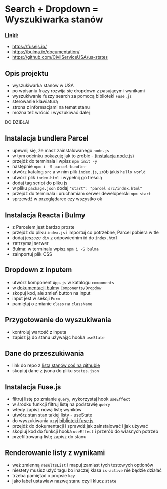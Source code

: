 # Search + Dropdown = Wyszukiwarka stanów

### Linki:
- https://fusejs.io/
- https://bulma.io/documentation/
- https://github.com/CivilServiceUSA/us-states

## Opis projektu
- wyszukiwarka stanów w USA
- po wpisaniu frazy rozwija się dropdown z pasującymi wynikami
- wyszukiwanie fuzzy search za pomocą biblioteki `Fuse.js`
- sterowanie klawiaturą
- strona z informacjami na temat stanu
- można też wrócić i wyszukiwać dalej

DO DZIEŁA!

## Instalacja bundlera Parcel

- upewnij się, że masz zainstalowanego `node.js`
- w tym odcinku pokazuję jak to zrobic - [(instalacja node.js)](https://www.youtube.com/watch?v=fhw9SHtzAX0&feature=youtu.be)
- przejdź do terminala i wpisz `npm init -y`
- następnie `npm i -S parcel-bundler`
- utwórz katalog `src` a w nim plik `index.js`, zrób jakiś  `hello world`
- utwórz plik `index.html` i wypełnij go treścią
- dodaj tag script do pliku js
- w pliku `package.json` dodaj `"start": "parcel src/index.html"`
- przejdź do terminala i uruchamiam serwer deweloperski `npm start`
- sprzewdź w przeglądarce czy wszystko ok

## Instalacja Reacta i Bulmy

- z Parcelem jest bardzo proste 
- przejdź do pliku `index.js` i importuj co potrzebne, Parcel pobiera w tle
- dodaj jeszcze `div` z odpowiednim id do `index.html`
- zatrzymaj serwer
- Bulma: w terminalu wpisz `npm i -S bulma`
- zainportuj plik CSS

## Dropdown z inputem

- utwórz komponent `App.js` w katalogu `components`
- w [dokumentacji bulmy](https://bulma.io/documentation/) `Components/Dropdow`
- skopuj kod, ale zmień button na input
- input jest w sekcji `Form`
- pamiętaj o zmianie `class` na `className`

## Przygotowanie do wyszukiwania

- kontroluj wartość z inputa
- zapisz ją do stanu używając hooka `useState`

## Dane do przeszukiwania

- link do repo z [listą stanów coś na githubie](https://github.com/CivilServiceUSA/us-states)
- skopiuj dane z jsona do pliku `states.json`

## Instalacja Fuse.js

- filtruj listę po zmianie `query`, wykorzystaj hook `useEffect`
- w środku funkcji filtruj listę na podstawię `query`
- wtedy zapisz nową listę wyników 
- utwórz stan stan takiej listy - useState
- do wyszukiwania uzyj [biblioteki fuse.js](https://fusejs.io/)
- przejdź do dokumentacji i sprawdź jak zainstalować i jak używać
- skopiuj kod do funkcji hooka `useEffect` i przerób do własnych potrzeb
- przefiltrowaną listę zapisz do stanu

## Renderowanie listy z wynikami

- weź zmienną `resultsList` i mapuj zamiast tych testowych optionów
- niestety musisz użyć tagu <a> bo inaczej klasa `is-active` nie będzie działać
- trzeba pamiętać o propsie `key`
- jako label ustawiaw nazwę stanu czyli klucz `state`
